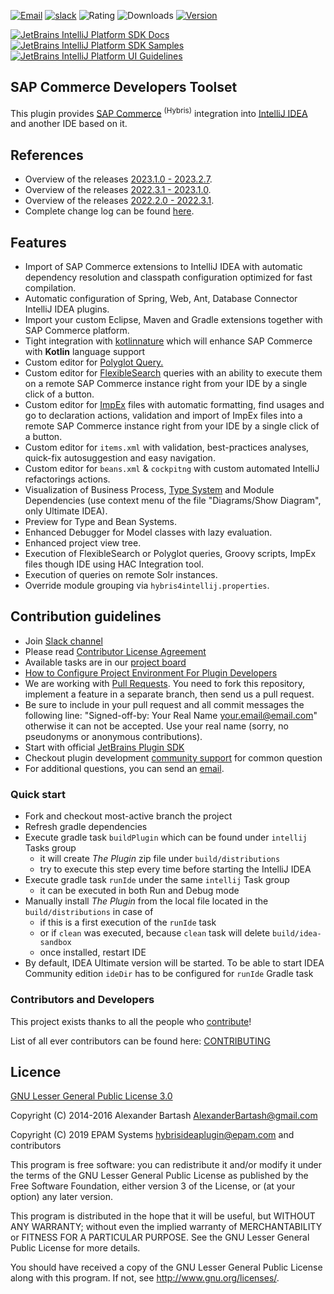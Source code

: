 [![Email](https://img.shields.io/badge/Help-Contact%20us-blue)](mailto:hybrisideaplugin@epam.com)
[![slack](https://img.shields.io/badge/slack-join-blueviolet.svg?logo=slack)](https://join.slack.com/t/sapcommercede-0kz9848/shared_invite/zt-29gnz3fd2-mz_69mla52NOFqGGsG1Zjw)
![Rating](https://img.shields.io/jetbrains/plugin/r/rating/12867-sap-commerce-developers-toolset)
![Downloads](https://img.shields.io/jetbrains/plugin/d/12867-sap-commerce-developers-toolset)
[![Version](https://img.shields.io/jetbrains/plugin/v/12867-sap-commerce-developers-toolset)](https://plugins.jetbrains.com/plugin/12867-sap-commerce-developers-toolset)

[![JetBrains IntelliJ Platform SDK Docs](https://jb.gg/badges/docs.svg)](https://plugins.jetbrains.com/docs/intellij)
[![JetBrains IntelliJ Platform SDK Samples](https://img.shields.io/badge/JB-SDK%20samples-lightgreen)](https://github.com/JetBrains/intellij-sdk-code-samples)
[![JetBrains IntelliJ Platform UI Guidelines](https://img.shields.io/badge/JB-UI%20Guidelines-lightgreen)](https://jetbrains.github.io/ui/)

## SAP Commerce Developers Toolset ##

<!-- Plugin description -->
This plugin provides [SAP Commerce](https://www.sap.com/products/crm/e-commerce-platforms.html) <sup>(Hybris)</sup> integration into [IntelliJ IDEA](https://www.jetbrains.com/idea/) and another IDE based on it.

## References
- Overview of the releases [2023.1.0 - 2023.2.7](https://hybrismart.com/2023/09/04/part-iii-sap-commerce-developers-toolset-v-2023-1-0-intellij-idea-plugin/).
- Overview of the releases [2022.3.1 - 2023.1.0](https://hybrismart.com/2023/08/24/part-ii-sap-commerce-developers-toolset-v-2023-1-0-intellij-idea-plugin).
- Overview of the releases [2022.2.0 - 2022.3.1](https://hybrismart.com/2023/05/08/sap-commerce-dev-toolset-2022-3-1-updates).
- Complete change log can be found [here](https://github.com/epam/sap-commerce-intellij-idea-plugin/blob/main/CHANGELOG.md).

## Features

- Import of SAP Commerce extensions to IntelliJ IDEA with automatic dependency resolution and classpath configuration optimized for fast compilation.
- Automatic configuration of Spring, Web, Ant, Database Connector IntelliJ IDEA plugins.
- Import your custom Eclipse, Maven and Gradle extensions together with SAP Commerce platform.
- Tight integration with [kotlinnature](https://github.com/mlytvyn/kotlinnature) which will enhance SAP Commerce with **Kotlin** language support
- Custom editor for [Polyglot Query.](https://help.sap.com/docs/SAP_COMMERCE/d0224eca81e249cb821f2cdf45a82ace/651d603ed81247c2be1708f22baed11b.html)
- Custom editor for [FlexibleSearch](https://help.sap.com/docs/SAP_COMMERCE/d0224eca81e249cb821f2cdf45a82ace/8bc399c186691014b8fce25e96614547.html) queries with an ability to execute them on a remote SAP Commerce instance right from your IDE by a single click of a button.
- Custom editor for [ImpEx](https://help.sap.com/docs/SAP_COMMERCE/d0224eca81e249cb821f2cdf45a82ace/8bee24e986691014b97bcd2c7e6ff732.html) files with automatic formatting, find usages and go to declaration actions, validation and import of ImpEx files into a remote SAP Commerce instance right from your IDE by a single click of a button.
- Custom editor for `items.xml` with validation, best-practices analyses, quick-fix autosuggestion and easy navigation.
- Custom editor for `beans.xml` & `cockpitng` with custom automated IntelliJ refactorings actions.
- Visualization of Business Process, [Type System](https://github.com/epam/sap-commerce-intellij-idea-plugin/blob/main/docs%2FLEGEND_TYPE_SYSTEM_DIAGRAM.md) and Module Dependencies (use context menu of the file "Diagrams/Show Diagram", only Ultimate IDEA).
- Preview for Type and Bean Systems.
- Enhanced Debugger for Model classes with lazy evaluation.
- Enhanced project view tree.
- Execution of FlexibleSearch or Polyglot queries, Groovy scripts, ImpEx files though IDE using HAC Integration tool.
- Execution of queries on remote Solr instances.
- Override module grouping via `hybris4intellij.properties`.

## Contribution guidelines ##

* Join [Slack channel](https://join.slack.com/t/sapcommercede-0kz9848/shared_invite/zt-29gnz3fd2-mz_69mla52NOFqGGsG1Zjw)
* Please read [Contributor License Agreement](https://developercertificate.org)
* Available tasks are in our [project board](https://github.com/epam/sap-commerce-intellij-idea-plugin/projects/1) 
* [How to Configure Project Environment For Plugin Developers](https://www.jetbrains.org/intellij/sdk/docs/basics/getting_started/setting_up_environment.html)
* We are working with [Pull Requests](https://help.github.com/articles/about-pull-requests/). You need to fork this repository, implement a feature in a separate branch, then send us a pull request.
* Be sure to include in your pull request and all commit messages the following line: "Signed-off-by: Your Real Name your.email@email.com" otherwise it can not be accepted. Use your real name (sorry, no pseudonyms or anonymous contributions).
* Start with official [JetBrains Plugin SDK](https://plugins.jetbrains.com/docs/intellij)
* Checkout plugin development [community support](https://intellij-support.jetbrains.com/hc/en-us/community/topics/200366979-IntelliJ-IDEA-Open-API-and-Plugin-Development) for common question
* For additional questions, you can send an [email](mailto:hybrisideaplugin@epam.com).

<!-- Plugin description end -->

### Quick start ##

* Fork and checkout most-active branch the project
* Refresh gradle dependencies
* Execute gradle task `buildPlugin` which can be found under `intellij` Tasks group
  * it will create <i>The Plugin</i> zip file under `build/distributions`
  * try to execute this step every time before starting the IntelliJ IDEA
* Execute gradle task `runIde` under the same `intellij` Task group
  * it can be executed in both Run and Debug mode
* Manually install <i>The Plugin</i> from the local file located in the `build/distributions` in case of
  * if this is a first execution of the `runIde` task
  * or if `clean` was executed, because `clean` task will delete `build/idea-sandbox`
  * once installed, restart IDE
* By default, IDEA Ultimate version will be started. To be able to start IDEA Community edition `ideDir` has to be configured for `runIde` Gradle task

### Contributors and Developers

This project exists thanks to all the people who <a href="https://github.com/epam/sap-commerce-intellij-idea-plugin/graphs/contributors" target="_blank">contribute</a>!

List of all ever contributors can be found here: [CONTRIBUTING](CONTRIBUTING.md)

## Licence ##
[GNU Lesser General Public License 3.0](https://www.gnu.org/licenses/)

Copyright (C) 2014-2016 Alexander Bartash <AlexanderBartash@gmail.com>

Copyright (C) 2019 EPAM Systems <hybrisideaplugin@epam.com> and contributors

This program is free software: you can redistribute it and/or modify
it under the terms of the GNU Lesser General Public License as
published by the Free Software Foundation, either version 3 of the
License, or (at your option) any later version.

This program is distributed in the hope that it will be useful,
but WITHOUT ANY WARRANTY; without even the implied warranty of
MERCHANTABILITY or FITNESS FOR A PARTICULAR PURPOSE.
See the GNU Lesser General Public License for more details.

You should have received a copy of the GNU Lesser General Public License
along with this program. If not, see <http://www.gnu.org/licenses/>.